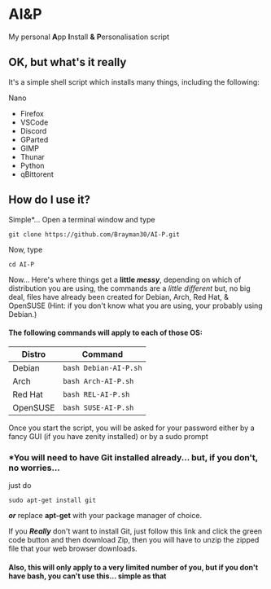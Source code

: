 
# AI&P
 My personal **A**pp **I**nstall **&** **P**ersonalisation script 

## OK, but what's it really

It's a simple shell script which installs many things, including the following:

 Nano
 - Firefox
 - VSCode
 - Discord
 - GParted
 - GIMP
 - Thunar
 - Python
 - qBittorent
## How do I use it?
Simple*...
Open a terminal window and type 

    git clone https://github.com/Brayman30/AI-P.git

Now, type 

    cd AI-P

Now... Here's where things get a **little *messy***, 
depending on which of distribution you are using, the commands are a *little different* but, no big deal, files have already been created for Debian, Arch, Red Hat, & OpenSUSE (Hint: if you don't know what you are using, your probably using Debian.)
#### The following commands will apply to each of those OS:
|Distro|Command|
|--|--|
|Debian|`bash Debian-AI-P.sh`|
|Arch|`bash Arch-AI-P.sh`|
|Red Hat|`bash REL-AI-P.sh`|
|OpenSUSE|`bash SUSE-AI-P.sh`|

Once you start the script, you will be asked for your password either by a fancy GUI (if you have zenity installed) or by a sudo prompt
### *You will need to have Git installed already... but, if you don't, no worries... 
just do

    sudo apt-get install git

***or*** replace **apt-get** with your package manager of choice.

If you ***Really*** don't want to install Git, just follow this link and click the green code button and then download Zip, then you will have to unzip the zipped file that your web browser downloads.
#### Also, this will only apply to a very limited number of you, but if you don't have bash, you can't use this... simple as that
